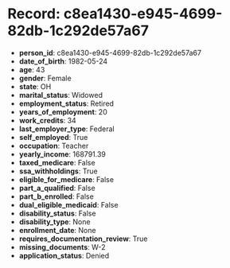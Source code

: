 # Record: c8ea1430-e945-4699-82db-1c292de57a67

- **person_id**: c8ea1430-e945-4699-82db-1c292de57a67
- **date_of_birth**: 1982-05-24
- **age**: 43
- **gender**: Female
- **state**: OH
- **marital_status**: Widowed
- **employment_status**: Retired
- **years_of_employment**: 20
- **work_credits**: 34
- **last_employer_type**: Federal
- **self_employed**: True
- **occupation**: Teacher
- **yearly_income**: 168791.39
- **taxed_medicare**: False
- **ssa_withholdings**: True
- **eligible_for_medicare**: False
- **part_a_qualified**: False
- **part_b_enrolled**: False
- **dual_eligible_medicaid**: False
- **disability_status**: False
- **disability_type**: None
- **enrollment_date**: None
- **requires_documentation_review**: True
- **missing_documents**: W-2
- **application_status**: Denied